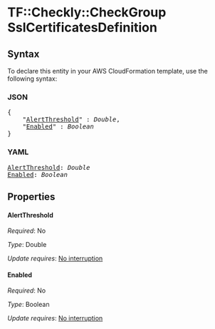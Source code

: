 # TF::Checkly::CheckGroup SslCertificatesDefinition

## Syntax

To declare this entity in your AWS CloudFormation template, use the following syntax:

### JSON

<pre>
{
    "<a href="#alertthreshold" title="AlertThreshold">AlertThreshold</a>" : <i>Double</i>,
    "<a href="#enabled" title="Enabled">Enabled</a>" : <i>Boolean</i>
}
</pre>

### YAML

<pre>
<a href="#alertthreshold" title="AlertThreshold">AlertThreshold</a>: <i>Double</i>
<a href="#enabled" title="Enabled">Enabled</a>: <i>Boolean</i>
</pre>

## Properties

#### AlertThreshold

_Required_: No

_Type_: Double

_Update requires_: [No interruption](https://docs.aws.amazon.com/AWSCloudFormation/latest/UserGuide/using-cfn-updating-stacks-update-behaviors.html#update-no-interrupt)

#### Enabled

_Required_: No

_Type_: Boolean

_Update requires_: [No interruption](https://docs.aws.amazon.com/AWSCloudFormation/latest/UserGuide/using-cfn-updating-stacks-update-behaviors.html#update-no-interrupt)

